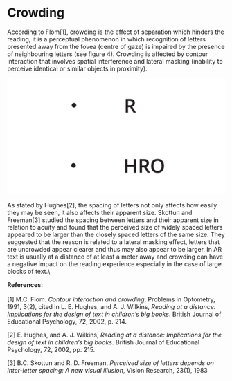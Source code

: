 # Crowding

According to Flom\[1], crowding is the effect of separation which hinders the reading, it is a perceptual phenomenon in which recognition of letters presented away from the fovea (centre of gaze) is impaired by the presence of neighbouring letters (see figure 4). Crowding is affected by contour interaction that involves spatial interference and lateral masking (inability to perceive identical or similar objects in proximity).

![The reader can experience crowding by fixating in the dot and trying to identify one letter: (top) in isolation (bottom) surrounded by two horizontally placed random flanking letters. It is easier to recognise R at the top as compared to R placed between a set of letters.](../../.gitbook/assets/1_pbV0PcmGaqHhfrQGojNJxQ.png)

As stated by Hughes\[2], the spacing of letters not only affects how easily they may be seen, it also affects their apparent size. Skottun and Freeman\[3] studied the spacing between letters and their apparent size in relation to acuity and found that the perceived size of widely spaced letters appeared to be larger than the closely spaced letters of the same size. They suggested that the reason is related to a lateral masking effect, letters that are uncrowded appear clearer and thus may also appear to be larger. In AR text is usually at a distance of at least a meter away and crowding can have a negative impact on the reading experience especially in the case of large blocks of text.\


**References:**\
\
\[1] M.C. Flom. _Contour interaction and crowding_, Problems in Optometry, 1991, 3(2), cited in L. E. Hughes, and A. J. Wilkins, _Reading at a distance: Implications for the design of text in children’s big books_. British Journal of Educational Psychology, 72, 2002, p. 214.

\[2] E. Hughes, and A. J. Wilkins, _Reading at a distance: Implications for the design of text in children’s big books_. British Journal of Educational Psychology, 72, 2002, pp. 215.

\[3] B.C. Skottun and R. D. Freeman, _Perceived size of letters depends on inter-letter spacing: A new visual illusion_, Vision Research, 23(1), 1983
